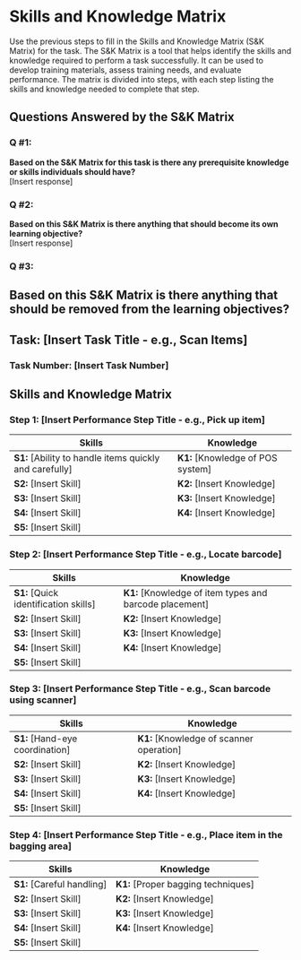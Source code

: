 # Skills and Knowledge Matrix
Use the previous steps to fill in the Skills and Knowledge Matrix (S&K Matrix) for the task. The S&K Matrix is a tool that helps identify the skills and knowledge required to perform a task successfully. It can be used to develop training materials, assess training needs, and evaluate performance. The matrix is divided into steps, with each step listing the skills and knowledge needed to complete that step.

## Questions Answered by the S&K Matrix
### Q #1:
**Based on the S&K Matrix for this task is there any prerequisite knowledge or skills individuals should have?**  
[Insert response]

### Q #2:
**Based on this S&K Matrix is there anything that should become its own learning objective?**  
[Insert response]

### Q #3:
**Based on this S&K Matrix is there anything that should be removed from the learning objectives?**
---

## Task: [Insert Task Title - e.g., Scan Items]
### Task Number: [Insert Task Number]

## Skills and Knowledge Matrix

### Step 1: [Insert Performance Step Title - e.g., Pick up item]

| Skills                                            | Knowledge                      |
|---------------------------------------------------|--------------------------------|
| **S1:** [Ability to handle items quickly and carefully] | **K1:** [Knowledge of POS system] |
| **S2:** [Insert Skill]                            | **K2:** [Insert Knowledge]     |
| **S3:** [Insert Skill]                            | **K3:** [Insert Knowledge]     |
| **S4:** [Insert Skill]                            | **K4:** [Insert Knowledge]     |
| **S5:** [Insert Skill]                            |                                |

### Step 2: [Insert Performance Step Title - e.g., Locate barcode]

| Skills                                            | Knowledge                                         |
|---------------------------------------------------|---------------------------------------------------|
| **S1:** [Quick identification skills]             | **K1:** [Knowledge of item types and barcode placement] |
| **S2:** [Insert Skill]                            | **K2:** [Insert Knowledge]                        |
| **S3:** [Insert Skill]                            | **K3:** [Insert Knowledge]                        |
| **S4:** [Insert Skill]                            | **K4:** [Insert Knowledge]                        |
| **S5:** [Insert Skill]                            |                                                   |

### Step 3: [Insert Performance Step Title - e.g., Scan barcode using scanner]

| Skills                                            | Knowledge                                         |
|---------------------------------------------------|---------------------------------------------------|
| **S1:** [Hand-eye coordination]                   | **K1:** [Knowledge of scanner operation]          |
| **S2:** [Insert Skill]                            | **K2:** [Insert Knowledge]                        |
| **S3:** [Insert Skill]                            | **K3:** [Insert Knowledge]                        |
| **S4:** [Insert Skill]                            | **K4:** [Insert Knowledge]                        |
| **S5:** [Insert Skill]                            |                                                   |

### Step 4: [Insert Performance Step Title - e.g., Place item in the bagging area]

| Skills                                            | Knowledge                      |
|---------------------------------------------------|--------------------------------|
| **S1:** [Careful handling]                        | **K1:** [Proper bagging techniques] |
| **S2:** [Insert Skill]                            | **K2:** [Insert Knowledge]     |
| **S3:** [Insert Skill]                            | **K3:** [Insert Knowledge]     |
| **S4:** [Insert Skill]                            | **K4:** [Insert Knowledge]     |
| **S5:** [Insert Skill]                            |                                |

